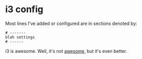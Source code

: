 # i3 config

Most lines I've added or configured are in sections denoted by:

	# -------
	blah settings
	# ------

i3 is awesome. Well, it's not [awesome](http://awesome.naquadah.org/), but it's even better.
